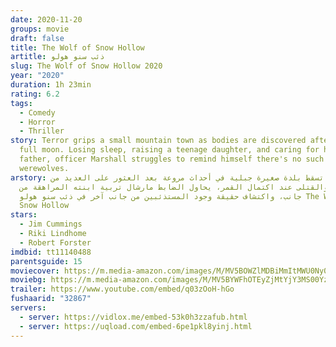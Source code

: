 ```yaml
---
date: 2020-11-20
groups: movie
draft: false
title: The Wolf of Snow Hollow
artitle: ذئب سنو هولو
slug: The Wolf of Snow Hollow 2020
year: "2020"
duration: 1h 23min
rating: 6.2
tags:
  - Comedy
  - Horror
  - Thriller
story: Terror grips a small mountain town as bodies are discovered after each
  full moon. Losing sleep, raising a teenage daughter, and caring for his ailing
  father, officer Marshall struggles to remind himself there's no such thing as
  werewolves.
arstory: بينما تسقط بلدة صغيرة جبلية في أحداث مروعة بعد العثور على العديد من
  الجثث والقتلى عند اكتمال القمر، يحاول الضابط مارشال تربية ابنته المراهقة من
  جانب، واكتشاف حقيقة وجود المستذئبين من جانب آخر في ذئب سنو هولو The Wolf of
  Snow Hollow
stars:
  - Jim Cummings
  - Riki Lindhome
  - Robert Forster
imdbid: tt11140488
parentsguide: 15
moviecover: https://m.media-amazon.com/images/M/MV5BOWZlMDBiMmItMWU0Ny00MGIzLWI1NTQtZDEwMjM0MzBiYjhkXkEyXkFqcGdeQXVyMzIxMjMyODY@._V1_FMjpg_UX800_.jpg
moviebg: https://m.media-amazon.com/images/M/MV5BYWFhOTEyZjMtYjY3MS00YzM2LWEzYTItNTIwZDdhOTAwODhiXkEyXkFqcGdeQXVyNzI1NzMxNzM@._V1_FMjpg_UX1280_.jpg
trailer: https://www.youtube.com/embed/q03zOoH-hGo
fushaarid: "32867"
servers:
  - server: https://vidlox.me/embed-53k0h3zzafub.html
  - server: https://uqload.com/embed-6pe1pkl8yinj.html
---
```

